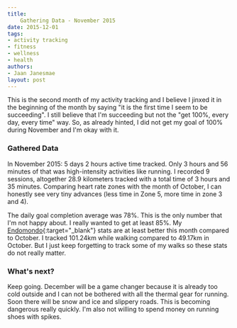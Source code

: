 ```yaml
---
title:
    Gathering Data - November 2015
date: 2015-12-01
tags:
- activity tracking
- fitness
- wellness
- health
authors:
- Jaan Janesmae
layout: post
---
```

This is the second month of my activity tracking and I believe I jinxed it in the beginning of the month by saying "it is the first time I seem to be succeeding". I still believe that I'm succeeding but not the "get 100%, every day, every time" way. So, as already hinted, I did not get my goal of 100% during November and I'm okay with it.

### Gathered Data

In November 2015: 5 days 2 hours active time tracked. Only 3 hours and 56 minutes of that was high-intensity activities like running. I recorded 9 sessions, altogether 28.9 kilometers tracked with a total time of 3 hours and 35 minutes. Comparing heart rate zones with the month of October, I can honestly see very tiny advances (less time in Zone 5, more time in zone 3 and 4).

The daily goal completion average was 78%. This is the only number that I'm not happy about. I really wanted to get at least 85%. My [Endomondo][endomondo]{:target="_blank"} stats are at least better this month compared to October. I tracked 101.24km while walking compared to 49.17km in October. But I just keep forgetting to track some of my walks so these stats do not really matter.

### What's next?

Keep going. December will be a game changer because it is already too cold outside and I can not be bothered with all the thermal gear for running. Soon there will be snow and ice and slippery roads. This is becoming dangerous really quickly. I'm also not willing to spend money on running shoes with spikes.

[endomondo]:        https://www.endomondo.com
